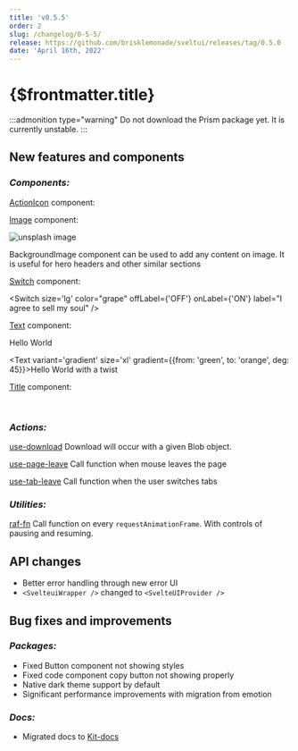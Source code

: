 ```yaml
---
title: 'v0.5.5'
order: 2
slug: /changelog/0-5-5/
release: https://github.com/brisklemonade/sveltui/releases/tag/0.5.0
date: 'April 16th, 2022'
---
```


<script lang='ts'>
    import {ActionIcon, Image, Switch, Text, Title, BackgroundImage} from '@svelteuidev/core'
    import {GithubLogo} from 'radix-icons-svelte'
</script>

# {$frontmatter.title}

:::admonition type="warning"
Do not download the Prism package yet. It is currently unstable.
:::

## New features and components

### _Components:_

[ActionIcon](/docs/core/action-icon) component:

<div class='flex gap-4'>
<ActionIcon variant='default' />
<ActionIcon variant='filled' color='blue' size='xl' >
<GithubLogo />
</ActionIcon>
</div>

[Image](/docs/core/image) component:

<Image
src="https://images.unsplash.com/photo-1648753532185-77d83918b809?ixlib=rb-1.2.1&ixid=MnwxMjA3fDB8MHxwaG90by1wYWdlfHx8fGVufDB8fHx8&auto=format&fit=crop&w=1062&q=80"
height={240}
alt="unsplash image"
radius='lg'
/>

<BackgroundImage src="https://images.unsplash.com/photo-1649014048485-590f93c42936?ixlib=rb-1.2.1&ixid=MnwxMjA3fDB8MHxwaG90by1wYWdlfHx8fGVufDB8fHx8&auto=format&fit=crop&w=987&q=80" radius='md'>

BackgroundImage component can be used to add any content on image. It is useful for hero headers
and other similar sections

</BackgroundImage>

[Switch](/docs/core/switch) component:

<Switch size='lg' color="grape" offLabel={'OFF'} onLabel={'ON'} label="I agree to sell my soul" />

[Text](/docs/core/text) component:

<Text color='dimmed' size='xl'>Hello World</Text>

<Text variant='gradient' size='xl' gradient={{from: 'green', to: 'orange', deg: 45}}>Hello World with a twist</Text>

[Title](/docs/core/title) component:

<Title variant='gradient' order={1}>This is a title</Title>
<Title color='red' order={5}>This is too</Title>

<br />

### _Actions:_

[use-download](/docs/actions/use-download) Download will occur with a given Blob object.

[use-page-leave](/docs/actions/use-page-leave) Call function when mouse leaves the page

[use-tab-leave](/docs/actions/use-tab-leave) Call function when the user switches tabs

### _Utilities:_

[raf-fn](/docs/utilities/raf-fn) Call function on every `requestAnimationFrame`. With controls of pausing and resuming.

## API changes

- Better error handling through new error UI
- `<SvelteuiWrapper />` changed to `<SvelteUIProvider />`

## Bug fixes and improvements

### _Packages:_

- Fixed Button component not showing styles
- Fixed code component copy button not showing properly
- Native dark theme support by default
- Significant performance improvements with migration from emotion

### _Docs:_

- Migrated docs to [Kit-docs](https://kit-docs.svelteness.dev)

